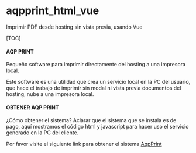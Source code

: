 # aqpprint_html_vue
 Imprimir PDF desde hosting sin vista previa, usando Vue

[TOC]
#### AQP PRINT
Pequeño software para imprimir directamente del hosting a una impresora local.

Este software es una utilidad que crea un servicio local en la PC del usuario, que hace el trabajo de imprimir sin modal ni vista previa documentos del hosting, nube a una impresora local.

#### OBTENER AQP PRINT
¿Cómo obtener el sistema?
Aclarar que el sistema que se instala es de pago, aquí mostramos el código html y javascript para hacer uso el servicio generado en la PC del cliente.

Por favor visite el siguiente link para obtener el sistema [AqpPrint](http://https://go.hotmart.com/W55684093R "AqpPrint")
